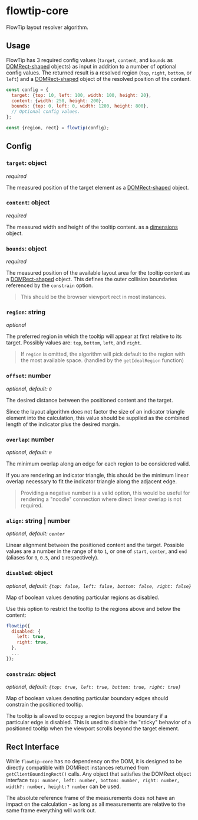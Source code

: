 # flowtip-core

FlowTip layout resolver algorithm.

## Usage

FlowTip has 3 required config values (`target`, `content`, and `bounds` as [DOMRect-shaped] objects) as input in addition to a number of optional config values. The returned result is a resolved region (`top`, `right`, `bottom`, or `left`) and a [DOMRect-shaped] object of the resolved position of the content.

```js
const config = {
  target: {top: 10, left: 100, width: 100, height: 20},
  content: {width: 250, height: 200},
  bounds: {top: 0, left: 0, width: 1200, height: 800},
  // Optional config values.
};

const {region, rect} = flowtip(config);
```

## Config

### `target`: object 
*required*

The measured position of the target element as a [DOMRect-shaped] object.

### `content`: object 
*required*

The measured width and height of the tooltip content. as a [dimensions] object.

### `bounds`: object 
*required*

The measured position of the available layout area for the tooltip content as a [DOMRect-shaped] object. This defines the outer collision boundaries referenced by the `constrain` option.

> This should be the browser viewport rect in most instances.

### `region`: string

*optional*

The preferred region in which the tooltip will appear at first relative to its target. Possibly values are: `top`, `bottom`, `left`, and `right`.

> If `region` is omitted, the algorithm will pick default to the region with the most available space. (handled by the `getIdealRegion` function)

### `offset`: number

*optional*, *default: `0`*

The desired distance between the positioned content and the target.

Since the layout algorithm does not factor the size of an indicator triangle element into the calculation, this value should be supplied as the combined length of the indicator plus the desired margin.

### `overlap`: number

*optional*, *default: `0`*

The minimum overlap along an edge for each region to be considered valid.

If you are rendering an indicator triangle, this should be the minimum linear overlap necessary to fit the indicator triangle along the adjacent edge.

> Providing a negative number is a valid option, this would be useful for rendering a "noodle" connection where direct linear overlap is not required.

### `align`: string | number

*optional*, *default: `center`*

Linear alignment between the positioned content and the target. Possible values are a number in the range of `0` to `1`, or one of `start`, `center`, and `end` (aliases for `0`, `0.5`, and `1` respectively).

### `disabled`: object

*optional*, *default: `{top: false, left: false, bottom: false, right: false}`*

Map of boolean values denoting particular regions as disabled.

Use this option to restrict the tooltip to the regions above and below the content:

```js
flowtip({
  disabled: {
    left: true,
    right: true,
  },
  ...
});
```

### `constrain`: object

*optional*, *default: `{top: true, left: true, bottom: true, right: true}`*

Map of boolean values denoting particular boundary edges should constrain the positioned tooltip.

The tooltip is allowed to occpuy a region beyond the boundary if a particular edge is disabled. This is used to disable the "sticky" behavior of a positioned tooltip when the viewport scrolls beyond the target element.

## Rect Interface

While `flowtip-core` has no dependency on the DOM, it is designed to be directly compatible with DOMRect instances returned from `getClientBoundingRect()` calls. Any object that satisfies the DOMRect object interface `top: number, left: number, bottom: number, right: number, width?: number, height:? number` can be used.

The absolute reference frame of the measurements does not have an impact on the calculation - as long as all measurements are relative to the same frame everything will work out.

[DOMRect-shaped]: #rect-interface
[dimensions]: #rect-interface
